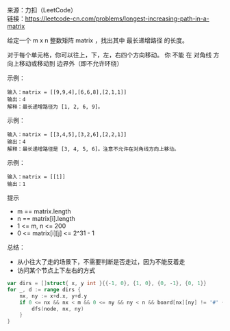 
来源：力扣（LeetCode）  
链接：https://leetcode-cn.com/problems/longest-increasing-path-in-a-matrix

给定一个 m x n 整数矩阵 matrix ，找出其中 最长递增路径 的长度。

对于每个单元格，你可以往上，下，左，右四个方向移动。 你 不能 在 对角线 方向上移动或移动到 边界外（即不允许环绕）

示例：
```
输入：matrix = [[9,9,4],[6,6,8],[2,1,1]]
输出：4 
解释：最长递增路径为 [1, 2, 6, 9]。
```
示例：
```
输入：matrix = [[3,4,5],[3,2,6],[2,2,1]]
输出：4 
解释：最长递增路径是 [3, 4, 5, 6]。注意不允许在对角线方向上移动。
```
示例：
```
输入：matrix = [[1]]
输出：1
```

提示
* m == matrix.length
* n == matrix[i].length
* 1 <= m, n <= 200
* 0 <= matrix[i][j] <= 2^31 - 1

总结：
* 从小往大了走的场景下，不需要判断是否走过，因为不能反着走
* 访问某个节点上下左右的方式
```go
var dirs = []struct{ x, y int }{{-1, 0}, {1, 0}, {0, -1}, {0, 1}}
for _, d := range dirs {
    nx, ny := x+d.x, y+d.y
    if 0 <= nx && nx < m && 0 <= ny && ny < n && board[nx][ny] != '#' {
        dfs(node, nx, ny)
    }
}
```